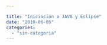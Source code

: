 ```yaml
---

title: "Iniciación a JAVA y Eclipse"
date: "2010-06-05"
categories: 
  - "sin-categoria"
---
```



